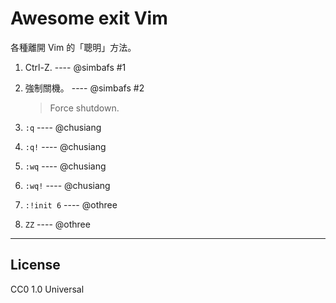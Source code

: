 # Awesome exit Vim

各種離開 Vim 的「聰明」方法。

1. Ctrl-Z. ---- @simbafs #1
1. 強制關機。 ---- @simbafs #2

    > Force shutdown.

1. `:q` ---- @chusiang
1. `:q!` ---- @chusiang
1. `:wq` ---- @chusiang
1. `:wq!` ---- @chusiang
1. `:!init 6` ---- @othree
1. `ZZ` ---- @othree

----

## License

CC0 1.0 Universal
